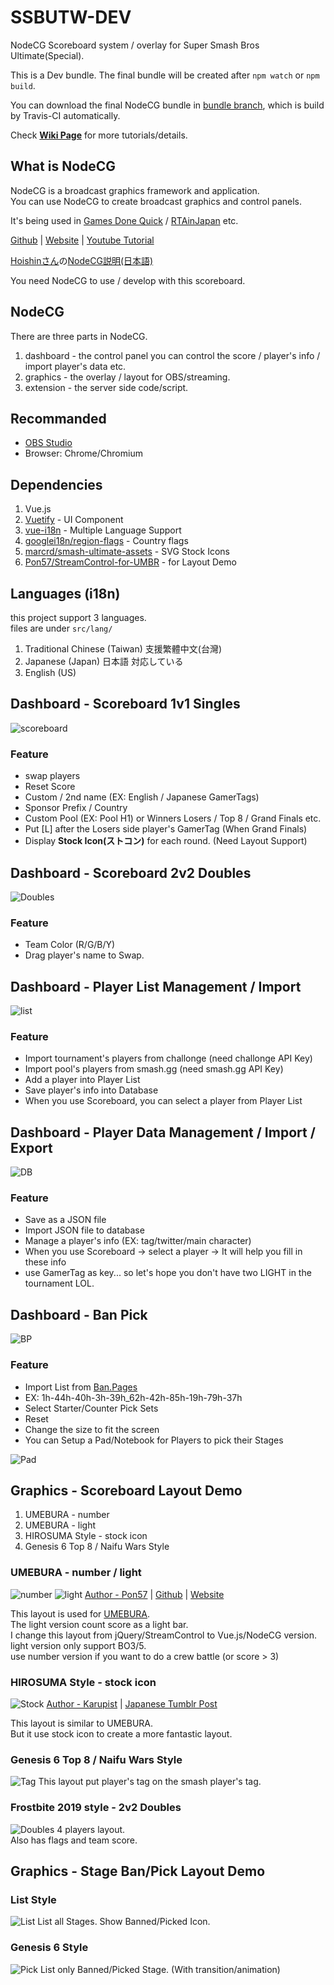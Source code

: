 # **SSBUTW-DEV**

NodeCG Scoreboard system / overlay for Super Smash Bros Ultimate(Special).

This is a Dev bundle. The final bundle will be created after `npm watch` or `npm build`.

You can download the final NodeCG bundle in [bundle branch](https://github.com/crs38c28/ssbutw/tree/bundle), which is build by Travis-CI automatically.

Check **[Wiki Page](https://github.com/crs38c28/ssbutw/wiki)** for more tutorials/details.

## What is NodeCG

NodeCG is a broadcast graphics framework and application.  
You can use NodeCG to create broadcast graphics and control panels.

It's being used in [Games Done Quick](https://github.com/GamesDoneQuick/agdq19-layouts) / [RTAinJapan](https://github.com/RTAinJapan/rtainjapan-layouts) etc.

[Github](https://github.com/nodecg/nodecg) | [Website](https://nodecg.com/NodeCG.html) | [Youtube Tutorial](https://www.youtube.com/watch?v=vBAZXchbI3U&list=PLTEhlYdONYxv1wk2FsIpEz92X3x2E7bSx)

[Hoishinさん](https://github.com/Hoishin)の[NodeCG説明(日本語)](https://qiita.com/Hoishin/items/36dcea6818b0aa9bf1cd)  

You need NodeCG to use / develop with this scoreboard.  

## NodeCG

There are three parts in NodeCG.

1. dashboard - the control panel you can control the score / player's info / import player's data etc.
2. graphics - the overlay / layout for OBS/streaming.
3. extension - the server side code/script.

## Recommanded

- [OBS Studio](https://obsproject.com/)
- Browser: Chrome/Chromium

## Dependencies

1. Vue.js
2. [Vuetify](https://vuetifyjs.com/) - UI Component
3. [vue-i18n](https://github.com/kazupon/vue-i18n) - Multiple Language Support
4. [googlei18n/region-flags](https://github.com/googlei18n/region-flags) - Country flags
5. [marcrd/smash-ultimate-assets](https://github.com/marcrd/smash-ultimate-assets) - SVG Stock Icons
6. [Pon57/StreamControl-for-UMBR](https://github.com/Pon57/StreamControl-for-UMBR) - for Layout Demo

## Languages (i18n)

this project support 3 languages.  
files are under `src/lang/`

1. Traditional Chinese (Taiwan) 支援繁體中文(台灣)
2. Japanese (Japan) 日本語 対応している
3. English (US)

## Dashboard - Scoreboard 1v1 Singles
![scoreboard](https://i.imgur.com/CxnKxjt.png)
### Feature
- swap players
- Reset Score
- Custom / 2nd name (EX: English / Japanese GamerTags)
- Sponsor Prefix / Country
- Custom Pool (EX: Pool H1) or Winners Losers / Top 8 / Grand Finals etc.
- Put [L] after the Losers side player's GamerTag (When Grand Finals)
- Display **Stock Icon(ストコン)** for each round. (Need Layout Support)

## Dashboard - Scoreboard 2v2 Doubles
![Doubles](https://i.imgur.com/G3eyrJ0.png)
### Feature
- Team Color (R/G/B/Y)
- Drag player's name to Swap.

## Dashboard - Player List Management / Import
![list](https://i.imgur.com/Bs5uJjV.png)
### Feature
- Import tournament's players from challonge (need challonge API Key)
- Import pool's players from smash.gg (need smash.gg API Key)
- Add a player into Player List
- Save player's info into Database
- When you use Scoreboard, you can select a player from Player List

## Dashboard - Player Data Management / Import / Export
![DB](https://i.imgur.com/7YHBOD7.png)
### Feature
- Save as a JSON file
- Import JSON file to database
- Manage a player's info (EX: tag/twitter/main character)
- When you use Scoreboard -> select a player -> It will help you fill in these info
- use GamerTag as key... so let's hope you don't have two LIGHT in the tournament LOL.

## Dashboard - Ban Pick
![BP](https://i.imgur.com/E6DYYnd.png)
### Feature
- Import List from [Ban.Pages](https://bans.page/)
- EX: 1h-44h-40h-3h-39h_62h-42h-85h-19h-79h-37h
- Select Starter/Counter Pick Sets
- Reset
- Change the size to fit the screen
- You can Setup a Pad/Notebook for Players to pick their Stages

![Pad](https://i.imgur.com/mRxoSWG.png)

## Graphics - Scoreboard Layout Demo

1. UMEBURA - number
2. UMEBURA - light
3. HIROSUMA Style - stock icon
4. Genesis 6 Top 8 / Naifu Wars Style

### UMEBURA - number / light
![number](https://i.imgur.com/sjHOT2S.png)
![light](https://i.imgur.com/iI2NDMg.png)
[Author - Pon57](https://twitter.com/ganopon) |
[Github](https://github.com/Pon57/StreamControl-for-UMBR) | [Website](http://shigaming.com/2018/11/30/streamcontroltemplate2019/)

This layout is used for [UMEBURA](http://piosuma.blog.jp/).  
The light version count score as a light bar.  
I change this layout from jQuery/StreamControl to Vue.js/NodeCG version.  
light version only support BO3/5.  
use number version if you want to do a crew battle (or score > 3)

### HIROSUMA Style - stock icon
![Stock](https://i.imgur.com/qUBWTk9.png)
[Author - Karupist](https://twitter.com/karupist) |
[Japanese Tumblr Post](https://karupist.tumblr.com/post/180844600200/)

This layout is similar to UMEBURA.  
But it use stock icon to create a more fantastic layout.

### Genesis 6 Top 8 / Naifu Wars Style
![Tag](https://i.imgur.com/YXAS5gm.png)
This layout put player's tag on the smash player's tag.

### Frostbite 2019 style - 2v2 Doubles
![Doubles](https://i.imgur.com/9ADfrSi.png)
4 players layout.  
Also has flags and team score.

## Graphics - Stage Ban/Pick Layout Demo

### List Style
![List](https://i.imgur.com/xZx59CK.png)
List all Stages. Show Banned/Picked Icon.

### Genesis 6 Style
![Pick](https://i.imgur.com/lW0vhlU.png)
List only Banned/Picked Stage. (With transition/animation)
